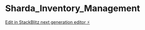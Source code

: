 # Sharda_Inventory_Management

[Edit in StackBlitz next generation editor ⚡️](https://stackblitz.com/~/github.com/ericscottllc/Sharda_Inventory_Management)
